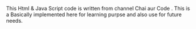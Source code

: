 This Html & Java Script code is written from channel Chai aur Code . This is a Basically implemented  here for learning purpse and also use for  future needs. 
